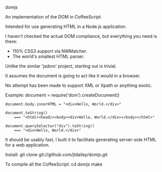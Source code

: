 
domjs

An implementation of the DOM in CoffeeScript.

Intended for use generating HTML in a Node.js application.

I haven't checked the actual DOM compliance, but everything you need is there:
+ 110% CSS3 support via NWMatcher.
+ The world's smallest HTML parser.

Unlike the similar 'jsdom' project, starting out is trivial.

It assumes the document is going to act like it would in a browser.

No attempt has been made to support XML or Xpath or anything exotic.

Example:
	document = require('dom').createDocument()

	document.body.innerHTML = "<div>Hello, World.</div>"

	document.toString()
		=== "<html><head/><body><div>Hello, World.</div></body></html>"

	document.querySelector("div").toString()
		=== "<div>Hello, World.</div>"

It should be usably fast, I built it to facilitate generating server-side HTML for a web application.

Install:
	git clone git://github.com/jldailey/domjs.git

To compile all the CoffeeScript:
	cd domjs
	make


